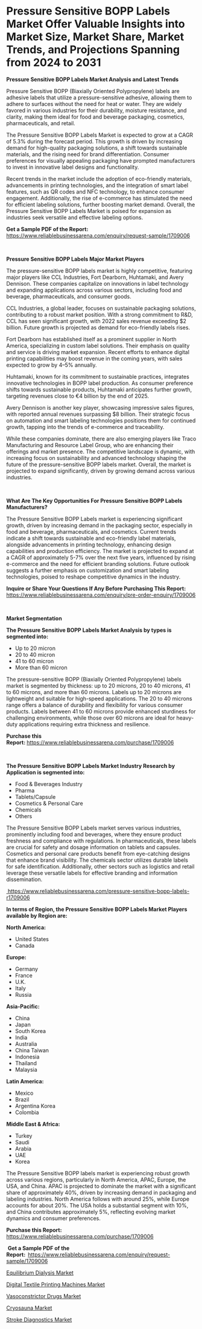 <p><h1>Pressure Sensitive BOPP Labels Market Offer Valuable Insights into Market Size, Market Share, Market Trends, and Projections Spanning from 2024 to 2031</h1></p><p><strong>Pressure Sensitive BOPP Labels Market Analysis and Latest Trends</strong></p>
<p><p>Pressure Sensitive BOPP (Biaxially Oriented Polypropylene) labels are adhesive labels that utilize a pressure-sensitive adhesive, allowing them to adhere to surfaces without the need for heat or water. They are widely favored in various industries for their durability, moisture resistance, and clarity, making them ideal for food and beverage packaging, cosmetics, pharmaceuticals, and retail.</p><p>The Pressure Sensitive BOPP Labels Market is expected to grow at a CAGR of 5.3% during the forecast period. This growth is driven by increasing demand for high-quality packaging solutions, a shift towards sustainable materials, and the rising need for brand differentiation. Consumer preferences for visually appealing packaging have prompted manufacturers to invest in innovative label designs and functionality.</p><p>Recent trends in the market include the adoption of eco-friendly materials, advancements in printing technologies, and the integration of smart label features, such as QR codes and NFC technology, to enhance consumer engagement. Additionally, the rise of e-commerce has stimulated the need for efficient labeling solutions, further boosting market demand. Overall, the Pressure Sensitive BOPP Labels Market is poised for expansion as industries seek versatile and effective labeling options.</p></p>
<p><strong>Get a Sample PDF of the Report:&nbsp;</strong> <a href="https://www.reliablebusinessarena.com/enquiry/request-sample/1709006?utm_campaign=1580&utm_medium=2&utm_source=Github&utm_content=ia&utm_term=21102024&utm_id=pressure-sensitive-bopp-labels">https://www.reliablebusinessarena.com/enquiry/request-sample/1709006</a></p>
<p>&nbsp;</p>
<p><strong>Pressure Sensitive BOPP Labels Major Market Players</strong></p>
<p><p>The pressure-sensitive BOPP labels market is highly competitive, featuring major players like CCL Industries, Fort Dearborn, Huhtamaki, and Avery Dennison. These companies capitalize on innovations in label technology and expanding applications across various sectors, including food and beverage, pharmaceuticals, and consumer goods.</p><p>CCL Industries, a global leader, focuses on sustainable packaging solutions, contributing to a robust market position. With a strong commitment to R&D, CCL has seen significant growth, with 2022 sales revenue exceeding $2 billion. Future growth is projected as demand for eco-friendly labels rises.</p><p>Fort Dearborn has established itself as a prominent supplier in North America, specializing in custom label solutions. Their emphasis on quality and service is driving market expansion. Recent efforts to enhance digital printing capabilities may boost revenue in the coming years, with sales expected to grow by 4–5% annually.</p><p>Huhtamaki, known for its commitment to sustainable practices, integrates innovative technologies in BOPP label production. As consumer preference shifts towards sustainable products, Huhtamaki anticipates further growth, targeting revenues close to €4 billion by the end of 2025.</p><p>Avery Dennison is another key player, showcasing impressive sales figures, with reported annual revenues surpassing $8 billion. Their strategic focus on automation and smart labeling technologies positions them for continued growth, tapping into the trends of e-commerce and traceability.</p><p>While these companies dominate, there are also emerging players like Traco Manufacturing and Resource Label Group, who are enhancing their offerings and market presence. The competitive landscape is dynamic, with increasing focus on sustainability and advanced technology shaping the future of the pressure-sensitive BOPP labels market. Overall, the market is projected to expand significantly, driven by growing demand across various industries.</p></p>
<p>&nbsp;</p>
<p><strong>What Are The Key Opportunities For Pressure Sensitive BOPP Labels Manufacturers?</strong></p>
<p><p>The Pressure Sensitive BOPP Labels market is experiencing significant growth, driven by increasing demand in the packaging sector, especially in food and beverage, pharmaceuticals, and cosmetics. Current trends indicate a shift towards sustainable and eco-friendly label materials, alongside advancements in printing technology, enhancing design capabilities and production efficiency. The market is projected to expand at a CAGR of approximately 5-7% over the next five years, influenced by rising e-commerce and the need for efficient branding solutions. Future outlook suggests a further emphasis on customization and smart labeling technologies, poised to reshape competitive dynamics in the industry.</p></p>
<p><strong>Inquire or Share Your Questions If Any Before Purchasing This Report:</strong> <a href="https://www.reliablebusinessarena.com/enquiry/pre-order-enquiry/1709006?utm_campaign=1580&utm_medium=2&utm_source=Github&utm_content=ia&utm_term=21102024&utm_id=pressure-sensitive-bopp-labels">https://www.reliablebusinessarena.com/enquiry/pre-order-enquiry/1709006</a></p>
<p>&nbsp;</p>
<p><strong>Market Segmentation</strong></p>
<p><strong>The Pressure Sensitive BOPP Labels Market Analysis by types is segmented into:</strong></p>
<p><ul><li>Up to 20 micron</li><li>20 to 40 micron</li><li>41 to 60 micron</li><li>More than 60 micron</li></ul></p>
<p><p>The pressure-sensitive BOPP (Biaxially Oriented Polypropylene) labels market is segmented by thickness: up to 20 microns, 20 to 40 microns, 41 to 60 microns, and more than 60 microns. Labels up to 20 microns are lightweight and suitable for high-speed applications. The 20 to 40 microns range offers a balance of durability and flexibility for various consumer products. Labels between 41 to 60 microns provide enhanced sturdiness for challenging environments, while those over 60 microns are ideal for heavy-duty applications requiring extra thickness and resilience.</p></p>
<p><strong>Purchase this Report:&nbsp;</strong><a href="https://www.reliablebusinessarena.com/purchase/1709006?utm_campaign=1580&utm_medium=2&utm_source=Github&utm_content=ia&utm_term=21102024&utm_id=pressure-sensitive-bopp-labels">https://www.reliablebusinessarena.com/purchase/1709006</a></p>
<p>&nbsp;</p>
<p><strong>The Pressure Sensitive BOPP Labels Market Industry Research by Application is segmented into:</strong></p>
<p><ul><li>Food & Beverages Industry</li><li>Pharma</li><li>Tablets/Capsule</li><li>Cosmetics & Personal Care</li><li>Chemicals</li><li>Others</li></ul></p>
<p><p>The Pressure Sensitive BOPP Labels market serves various industries, prominently including food and beverages, where they ensure product freshness and compliance with regulations. In pharmaceuticals, these labels are crucial for safety and dosage information on tablets and capsules. Cosmetics and personal care products benefit from eye-catching designs that enhance brand visibility. The chemicals sector utilizes durable labels for safe identification. Additionally, other sectors such as logistics and retail leverage these versatile labels for effective branding and information dissemination.</p></p>
<p><a href="https://www.reliablebusinessarena.com/pressure-sensitive-bopp-labels-r1709006?utm_campaign=1580&utm_medium=2&utm_source=Github&utm_content=ia&utm_term=21102024&utm_id=pressure-sensitive-bopp-labels">&nbsp;https://www.reliablebusinessarena.com/pressure-sensitive-bopp-labels-r1709006</a></p>
<p><strong>In terms of Region, the Pressure Sensitive BOPP Labels Market Players available by Region are:</strong></p>
<p>
    <p> <strong> North America: </strong>
        <ul>
            <li>United States</li>
            <li>Canada</li>
        </ul>
        </p> 
    <p> <strong> Europe: </strong>
        <ul>
            <li>Germany</li>
            <li>France</li>
            <li>U.K.</li>
            <li>Italy</li>
            <li>Russia</li>
        </ul>
        </p> 
    <p> <strong> Asia-Pacific: </strong>
        <ul>
            <li>China</li>
            <li>Japan</li>
            <li>South Korea</li>
            <li>India</li>
            <li>Australia</li>
            <li>China Taiwan</li>
            <li>Indonesia</li>
            <li>Thailand</li>
            <li>Malaysia</li>
        </ul>
        </p> 
    <p> <strong> Latin America: </strong>
        <ul>
            <li>Mexico</li>
            <li>Brazil</li>
            <li>Argentina Korea</li>
            <li>Colombia</li>
        </ul>
        </p> 
    <p> <strong> Middle East & Africa: </strong>
        <ul>
            <li>Turkey</li>
            <li>Saudi</li>
            <li>Arabia</li>
            <li>UAE</li>
            <li>Korea</li>
        </ul>
    </p>
    </p>
<p><p>The Pressure Sensitive BOPP labels market is experiencing robust growth across various regions, particularly in North America, APAC, Europe, the USA, and China. APAC is projected to dominate the market with a significant share of approximately 40%, driven by increasing demand in packaging and labeling industries. North America follows with around 25%, while Europe accounts for about 20%. The USA holds a substantial segment with 10%, and China contributes approximately 5%, reflecting evolving market dynamics and consumer preferences.</p></p>
<p><strong>Purchase this Report: </strong><a href="https://www.reliablebusinessarena.com/purchase/1709006?utm_campaign=1580&utm_medium=2&utm_source=Github&utm_content=ia&utm_term=21102024&utm_id=pressure-sensitive-bopp-labels">https://www.reliablebusinessarena.com/purchase/1709006</a></p>
<p>&nbsp;<strong>Get a Sample PDF of the Report:&nbsp;&nbsp;</strong><a href="https://www.reliablebusinessarena.com/enquiry/request-sample/1709006?utm_campaign=1580&utm_medium=2&utm_source=Github&utm_content=ia&utm_term=21102024&utm_id=pressure-sensitive-bopp-labels">https://www.reliablebusinessarena.com/enquiry/request-sample/1709006</a></p>
<p><strong></strong></p>
<p><p><a href="https://www.linkedin.com/pulse/equilibrium-dialysis-market-trends-focusing-insight-forecast-f9cuc?utm_campaign=1580&utm_medium=2&utm_source=Github&utm_content=ia&utm_term=21102024&utm_id=pressure-sensitive-bopp-labels">Equilibrium Dialysis Market</a></p><p><a href="https://issuu.com/reportprime-2/docs/digital-textile-printing-machines-m_9be4197e9ba9a9?utm_campaign=1580&utm_medium=2&utm_source=Github&utm_content=ia&utm_term=21102024&utm_id=pressure-sensitive-bopp-labels">Digital Textile Printing Machines Market</a></p><p><a href="https://www.linkedin.com/pulse/vasoconstrictor-drugs-market-outlook-forecast-from-2024-2031-v8ccc?utm_campaign=1580&utm_medium=2&utm_source=Github&utm_content=ia&utm_term=21102024&utm_id=pressure-sensitive-bopp-labels">Vasoconstrictor Drugs Market</a></p><p><a href="https://www.linkedin.com/pulse/cryosauna-market2024-2031-industry-insights-investment-n1jfe?utm_campaign=1580&utm_medium=2&utm_source=Github&utm_content=ia&utm_term=21102024&utm_id=pressure-sensitive-bopp-labels">Cryosauna Market</a></p><p><a href="https://www.linkedin.com/pulse/global-stroke-diagnostics-market-opportunities-forecast-period-k8jac?utm_campaign=1580&utm_medium=2&utm_source=Github&utm_content=ia&utm_term=21102024&utm_id=pressure-sensitive-bopp-labels">Stroke Diagnostics Market</a></p></p>